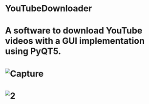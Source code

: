 # YouTubeDownloader
# A software to download YouTube videos with a GUI implementation using PyQT5.



# ![Capture](https://user-images.githubusercontent.com/54665027/119860428-edb35400-bedb-11eb-9c0c-a6f2ba80e962.PNG)


# ![2](https://user-images.githubusercontent.com/54665027/119860445-f146db00-bedb-11eb-86ad-23d35a5e6b81.PNG)
